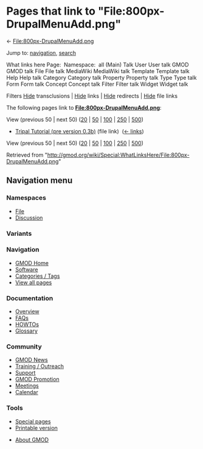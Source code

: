 <div id="mw-page-base" class="noprint">

</div>

<div id="mw-head-base" class="noprint">

</div>

<div id="content" class="mw-body" role="main">

<span id="top"></span>

<div id="mw-js-message" style="display:none;">

</div>



# <span dir="auto">Pages that link to "File:800px-DrupalMenuAdd.png"</span>

<div id="bodyContent">

<div id="contentSub">

←
[File:800px-DrupalMenuAdd.png](/wiki/File:800px-DrupalMenuAdd.png "File:800px-DrupalMenuAdd.png")

</div>

<div id="jump-to-nav" class="mw-jump">

Jump to: [navigation](#mw-navigation), [search](#p-search)

</div>

<div id="mw-content-text">

What links here Page:  Namespace:  all (Main) Talk User User talk GMOD
GMOD talk File File talk MediaWiki MediaWiki talk Template Template talk
Help Help talk Category Category talk Property Property talk Type Type
talk Form Form talk Concept Concept talk Filter Filter talk Widget
Widget talk

Filters
[Hide](/mediawiki/index.php?title=Special:WhatLinksHere/File:800px-DrupalMenuAdd.png&hidetrans=1 "Special:WhatLinksHere/File:800px-DrupalMenuAdd.png")
transclusions \|
[Hide](/mediawiki/index.php?title=Special:WhatLinksHere/File:800px-DrupalMenuAdd.png&hidelinks=1 "Special:WhatLinksHere/File:800px-DrupalMenuAdd.png")
links \|
[Hide](/mediawiki/index.php?title=Special:WhatLinksHere/File:800px-DrupalMenuAdd.png&hideredirs=1 "Special:WhatLinksHere/File:800px-DrupalMenuAdd.png")
redirects \|
[Hide](/mediawiki/index.php?title=Special:WhatLinksHere/File:800px-DrupalMenuAdd.png&hideimages=1 "Special:WhatLinksHere/File:800px-DrupalMenuAdd.png")
file links

The following pages link to
**[File:800px-DrupalMenuAdd.png](/wiki/File:800px-DrupalMenuAdd.png "File:800px-DrupalMenuAdd.png")**:

View (previous 50 \| next 50)
([20](/mediawiki/index.php?title=Special:WhatLinksHere/File:800px-DrupalMenuAdd.png&limit=20 "Special:WhatLinksHere/File:800px-DrupalMenuAdd.png")
\|
[50](/mediawiki/index.php?title=Special:WhatLinksHere/File:800px-DrupalMenuAdd.png&limit=50 "Special:WhatLinksHere/File:800px-DrupalMenuAdd.png")
\|
[100](/mediawiki/index.php?title=Special:WhatLinksHere/File:800px-DrupalMenuAdd.png&limit=100 "Special:WhatLinksHere/File:800px-DrupalMenuAdd.png")
\|
[250](/mediawiki/index.php?title=Special:WhatLinksHere/File:800px-DrupalMenuAdd.png&limit=250 "Special:WhatLinksHere/File:800px-DrupalMenuAdd.png")
\|
[500](/mediawiki/index.php?title=Special:WhatLinksHere/File:800px-DrupalMenuAdd.png&limit=500 "Special:WhatLinksHere/File:800px-DrupalMenuAdd.png"))

- [Tripal Tutorial (pre version
  0.3b)](/wiki/Tripal_Tutorial_(pre_version_0.3b) "Tripal Tutorial (pre version 0.3b)")
  (file link) ‎ <span class="mw-whatlinkshere-tools">([←
  links](/mediawiki/index.php?title=Special:WhatLinksHere&target=Tripal+Tutorial+%28pre+version+0.3b%29 "Special:WhatLinksHere"))</span>

View (previous 50 \| next 50)
([20](/mediawiki/index.php?title=Special:WhatLinksHere/File:800px-DrupalMenuAdd.png&limit=20 "Special:WhatLinksHere/File:800px-DrupalMenuAdd.png")
\|
[50](/mediawiki/index.php?title=Special:WhatLinksHere/File:800px-DrupalMenuAdd.png&limit=50 "Special:WhatLinksHere/File:800px-DrupalMenuAdd.png")
\|
[100](/mediawiki/index.php?title=Special:WhatLinksHere/File:800px-DrupalMenuAdd.png&limit=100 "Special:WhatLinksHere/File:800px-DrupalMenuAdd.png")
\|
[250](/mediawiki/index.php?title=Special:WhatLinksHere/File:800px-DrupalMenuAdd.png&limit=250 "Special:WhatLinksHere/File:800px-DrupalMenuAdd.png")
\|
[500](/mediawiki/index.php?title=Special:WhatLinksHere/File:800px-DrupalMenuAdd.png&limit=500 "Special:WhatLinksHere/File:800px-DrupalMenuAdd.png"))

</div>

<div class="printfooter">

Retrieved from
"<http://gmod.org/wiki/Special:WhatLinksHere/File:800px-DrupalMenuAdd.png>"

</div>

<div id="catlinks" class="catlinks catlinks-allhidden">

</div>

<div class="visualClear">

</div>

</div>

</div>

<div id="mw-navigation">

## Navigation menu

<div id="mw-head">



<div id="left-navigation">

<div id="p-namespaces" class="vectorTabs" role="navigation"
aria-labelledby="p-namespaces-label">

### Namespaces

- <span id="ca-nstab-image"><a href="/wiki/File:800px-DrupalMenuAdd.png" accesskey="c"
  title="View the file page [c]">File</a></span>
- <span id="ca-talk"><a
  href="/mediawiki/index.php?title=File_talk:800px-DrupalMenuAdd.png&amp;action=edit&amp;redlink=1"
  accesskey="t"
  title="Discussion about the content page [t]">Discussion</a></span>

</div>

<div id="p-variants" class="vectorMenu emptyPortlet" role="navigation"
aria-labelledby="p-variants-label">

### 

### Variants[](#)

<div class="menu">

</div>

</div>

</div>





</div>

</div>

</div>

<div id="mw-panel">

<div id="p-logo" role="banner">

<a href="/wiki/Main_Page"
style="background-image: url(http://gmod.org/images/GMOD-cogs.png);"
title="Visit the main page"></a>

</div>

<div id="p-Navigation" class="portal" role="navigation"
aria-labelledby="p-Navigation-label">

### Navigation

<div class="body">

- <span id="n-GMOD-Home">[GMOD Home](/wiki/Main_Page)</span>
- <span id="n-Software">[Software](/wiki/GMOD_Components)</span>
- <span id="n-Categories-.2F-Tags">[Categories /
  Tags](/wiki/Categories)</span>
- <span id="n-View-all-pages">[View all
  pages](/wiki/Special:AllPages)</span>

</div>

</div>

<div id="p-Documentation" class="portal" role="navigation"
aria-labelledby="p-Documentation-label">

### Documentation

<div class="body">

- <span id="n-Overview">[Overview](/wiki/Overview)</span>
- <span id="n-FAQs">[FAQs](/wiki/Category:FAQ)</span>
- <span id="n-HOWTOs">[HOWTOs](/wiki/Category:HOWTO)</span>
- <span id="n-Glossary">[Glossary](/wiki/Glossary)</span>

</div>

</div>

<div id="p-Community" class="portal" role="navigation"
aria-labelledby="p-Community-label">

### Community

<div class="body">

- <span id="n-GMOD-News">[GMOD News](/wiki/GMOD_News)</span>
- <span id="n-Training-.2F-Outreach">[Training /
  Outreach](/wiki/Training_and_Outreach)</span>
- <span id="n-Support">[Support](/wiki/Support)</span>
- <span id="n-GMOD-Promotion">[GMOD
  Promotion](/wiki/GMOD_Promotion)</span>
- <span id="n-Meetings">[Meetings](/wiki/Meetings)</span>
- <span id="n-Calendar">[Calendar](/wiki/Calendar)</span>

</div>

</div>

<div id="p-tb" class="portal" role="navigation"
aria-labelledby="p-tb-label">

### Tools

<div class="body">

- <span id="t-specialpages"><a href="/wiki/Special:SpecialPages" accesskey="q"
  title="A list of all special pages [q]">Special pages</a></span>
- <span id="t-print"><a
  href="/mediawiki/index.php?title=Special:WhatLinksHere/File:800px-DrupalMenuAdd.png&amp;printable=yes"
  rel="alternate" accesskey="p"
  title="Printable version of this page [p]">Printable version</a></span>

</div>

</div>

</div>

</div>

<div id="footer" role="contentinfo">

- <span id="footer-places-about">[About
  GMOD](/wiki/GMOD:About "GMOD:About")</span>

<!-- -->






</div>
